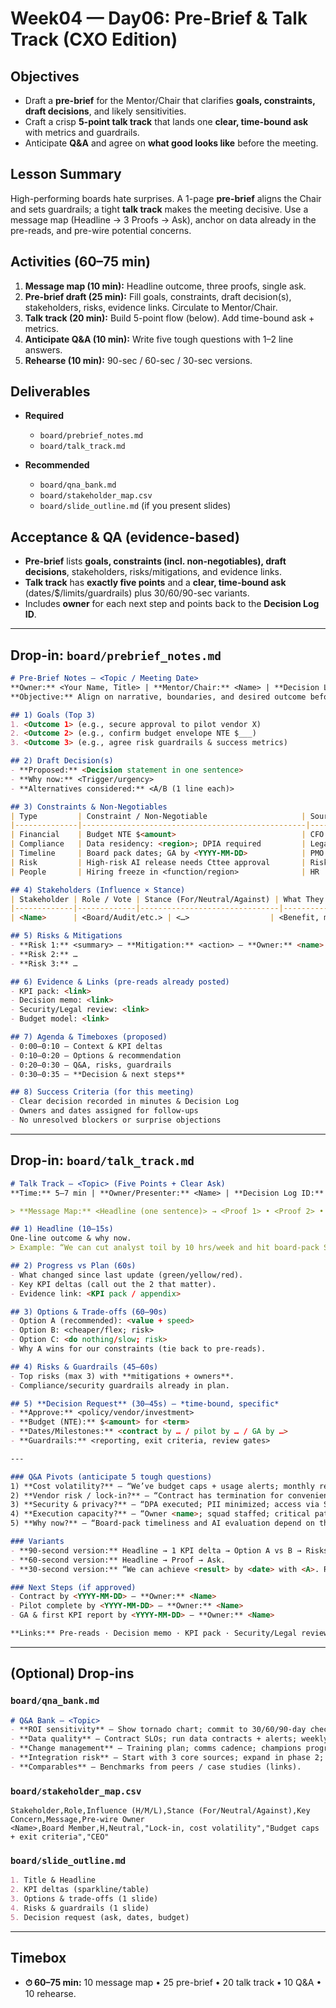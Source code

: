 # Week04 — Day06: Pre-Brief & Talk Track (CXO Edition)

## Objectives

* Draft a **pre-brief** for the Mentor/Chair that clarifies **goals, constraints, draft decisions**, and likely sensitivities.
* Craft a crisp **5-point talk track** that lands one **clear, time-bound ask** with metrics and guardrails.
* Anticipate **Q\&A** and agree on **what good looks like** before the meeting.

## Lesson Summary

High-performing boards hate surprises. A 1-page **pre-brief** aligns the Chair and sets guardrails; a tight **talk track** makes the meeting decisive. Use a message map (Headline → 3 Proofs → Ask), anchor on data already in the pre-reads, and pre-wire potential concerns.

## Activities (60–75 min)

1. **Message map (10 min):** Headline outcome, three proofs, single ask.
2. **Pre-brief draft (25 min):** Fill goals, constraints, draft decision(s), stakeholders, risks, evidence links. Circulate to Mentor/Chair.
3. **Talk track (20 min):** Build 5-point flow (below). Add time-bound ask + metrics.
4. **Anticipate Q\&A (10 min):** Write five tough questions with 1–2 line answers.
5. **Rehearse (10 min):** 90-sec / 60-sec / 30-sec versions.

## Deliverables

* **Required**

  * `board/prebrief_notes.md`
  * `board/talk_track.md`
* **Recommended**

  * `board/qna_bank.md`
  * `board/stakeholder_map.csv`
  * `board/slide_outline.md` (if you present slides)

## Acceptance & QA (evidence-based)

* **Pre-brief** lists **goals, constraints (incl. non-negotiables), draft decisions**, stakeholders, risks/mitigations, and evidence links.
* **Talk track** has **exactly five points** and a **clear, time-bound ask** (dates/\$/limits/guardrails) plus 30/60/90-sec variants.
* Includes **owner** for each next step and points back to the **Decision Log ID**.

---

## Drop-in: `board/prebrief_notes.md`

```markdown
# Pre-Brief Notes — <Topic / Meeting Date>
**Owner:** <Your Name, Title> | **Mentor/Chair:** <Name> | **Decision Log ID:** <DEC-YYYY-NNN>  
**Objective:** Align on narrative, boundaries, and desired outcome before the board meeting.

## 1) Goals (Top 3)
1. <Outcome 1> (e.g., secure approval to pilot vendor X)
2. <Outcome 2> (e.g., confirm budget envelope NTE $___)
3. <Outcome 3> (e.g., agree risk guardrails & success metrics)

## 2) Draft Decision(s)
- **Proposed:** <Decision statement in one sentence>  
- **Why now:** <Trigger/urgency>  
- **Alternatives considered:** <A/B (1 line each)>

## 3) Constraints & Non-Negotiables
| Type         | Constraint / Non-Negotiable                     | Source/Owner    |
|--------------|--------------------------------------------------|-----------------|
| Financial    | Budget NTE $<amount>                            | CFO             |
| Compliance   | Data residency: <region>; DPIA required         | Legal/CISO      |
| Timeline     | Board pack dates; GA by <YYYY-MM-DD>            | PMO             |
| Risk         | High-risk AI release needs Cttee approval       | Risk & AI Cttee |
| People       | Hiring freeze in <function/region>              | HR              |

## 4) Stakeholders (Influence × Stance)
| Stakeholder | Role / Vote | Stance (For/Neutral/Against) | What They Need to Hear | Pre-wire Owner |
|-------------|-------------|-------------------------------|------------------------|----------------|
| <Name>      | <Board/Audit/etc.> | <…>                  | <Benefit, mitigation>  | <You/CoS>     |

## 5) Risks & Mitigations
- **Risk 1:** <summary> — **Mitigation:** <action> — **Owner:** <name>  
- **Risk 2:** …  
- **Risk 3:** …

## 6) Evidence & Links (pre-reads already posted)
- KPI pack: <link>  
- Decision memo: <link>  
- Security/Legal review: <link>  
- Budget model: <link>

## 7) Agenda & Timeboxes (proposed)
- 0:00–0:10 — Context & KPI deltas  
- 0:10–0:20 — Options & recommendation  
- 0:20–0:30 — Q&A, risks, guardrails  
- 0:30–0:35 — **Decision & next steps**

## 8) Success Criteria (for this meeting)
- Clear decision recorded in minutes & Decision Log  
- Owners and dates assigned for follow-ups  
- No unresolved blockers or surprise objections
```

---

## Drop-in: `board/talk_track.md`

```markdown
# Talk Track — <Topic> (Five Points + Clear Ask)
**Time:** 5–7 min | **Owner/Presenter:** <Name> | **Decision Log ID:** <DEC-YYYY-NNN>

> **Message Map:** <Headline (one sentence)> → <Proof 1> • <Proof 2> • <Proof 3> → **Ask**

## 1) Headline (10–15s)
One-line outcome & why now.  
> Example: “We can cut analyst toil by 10 hrs/week and hit board-pack SLAs by adopting <X> now.”

## 2) Progress vs Plan (60s)
- What changed since last update (green/yellow/red).  
- Key KPI deltas (call out the 2 that matter).  
- Evidence link: <KPI pack / appendix>

## 3) Options & Trade-offs (60–90s)
- Option A (recommended): <value + speed>  
- Option B: <cheaper/flex; risk>  
- Option C: <do nothing/slow; risk>  
- Why A wins for our constraints (tie back to pre-reads).

## 4) Risks & Guardrails (45–60s)
- Top risks (max 3) with **mitigations + owners**.  
- Compliance/security guardrails already in plan.

## 5) **Decision Request** (30–45s) — *time-bound, specific*
- **Approve:** <policy/vendor/investment>  
- **Budget (NTE):** $<amount> for <term>  
- **Dates/Milestones:** <contract by … / pilot by … / GA by …>  
- **Guardrails:** <reporting, exit criteria, review gates>  

---

### Q&A Pivots (anticipate 5 tough questions)
1) **Cost volatility?** — “We’ve budget caps + usage alerts; monthly report to ELT; exit to B if two months <98% reliability.”  
2) **Vendor risk / lock-in?** — “Contract has termination for convenience after pilot; hedge with <alt> for niche sources.”  
3) **Security & privacy?** — “DPA executed; PII minimized; access via SSO; audit logs reviewed monthly.”  
4) **Execution capacity?** — “Owner <name>; squad staffed; critical path clear; burndown in appendix.”  
5) **Why now?** — “Board-pack timeliness and AI evaluation depend on this by <date>; delay costs X hours/week.”

### Variants
- **90-second version:** Headline → 1 KPI delta → Option A vs B → Risks (1) → Ask.  
- **60-second version:** Headline → Proof → Ask.  
- **30-second version:** “We can achieve <result> by <date> with <A>. Risks mitigated via <guardrail>. Approve $<NTE> today to start.”

### Next Steps (if approved)
- Contract by <YYYY-MM-DD> — **Owner:** <Name>  
- Pilot complete by <YYYY-MM-DD> — **Owner:** <Name>  
- GA & first KPI report by <YYYY-MM-DD> — **Owner:** <Name>

**Links:** Pre-reads · Decision memo · KPI pack · Security/Legal review
```

---

## (Optional) Drop-ins

### `board/qna_bank.md`

```markdown
# Q&A Bank — <Topic>
- **ROI sensitivity** — Show tornado chart; commit to 30/60/90-day checkpoint.
- **Data quality** — Contract SLOs; run data contracts + alerts; weekly QA report.
- **Change management** — Training plan; comms cadence; champions program.
- **Integration risk** — Start with 3 core sources; expand in phase 2; rollback plan.
- **Comparables** — Benchmarks from peers / case studies (links).
```

### `board/stakeholder_map.csv`

```csv
Stakeholder,Role,Influence (H/M/L),Stance (For/Neutral/Against),Key Concern,Message,Pre-wire Owner
<Name>,Board Member,H,Neutral,"Lock-in, cost volatility","Budget caps + exit criteria","CEO"
```

### `board/slide_outline.md`

```markdown
1. Title & Headline
2. KPI deltas (sparkline/table)
3. Options & trade-offs (1 slide)
4. Risks & guardrails (1 slide)
5. Decision request (ask, dates, budget)
```

---

## Timebox

* **⏱ 60–75 min:** 10 message map • 25 pre-brief • 20 talk track • 10 Q\&A • 10 rehearse.


